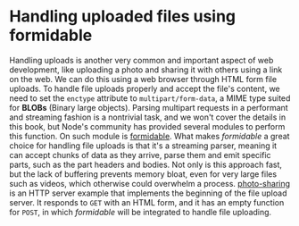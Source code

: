 # Handling uploaded files using formidable
Handling uploads is another very common and important aspect of web development, like uploading a photo and sharing it with others using a link on the web. We can do this using a web browser through HTML form file uploads.
To handle file uploads properly and accept the file's content, we need to set the `enctype` attribute to `multipart/form-data`, a MIME type suited for **BLOBs** (Binary large objects).
Parsing multipart requests in a performant and streaming fashion is a nontrivial task, and we won't cover the details in this book, but Node's community has provided several modules to perform this function. On such module is [formidable](https://github.com/felixge/node-formidable).
What makes *formidable* a great choice for handling file uploads is that it's a streaming parser, meaning it can accept chunks of data as they arrive, parse them and emit specific parts, such as the part headers and bodies. Not only is this approach fast, but the lack of buffering prevents memory bloat, even for very large files such as videos, which otherwise could overwhelm a process.
[photo-sharing](./) is an HTTP server example that implements the beginning of the file upload server. It responds to `GET` with an HTML form, and it has an empty function for `POST`, in which *formidable* will be integrated to handle file uploading.
